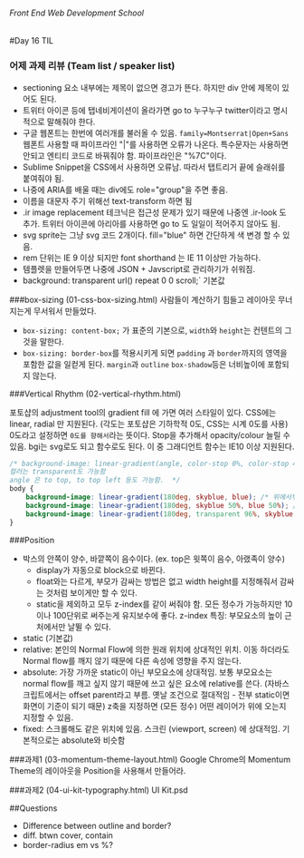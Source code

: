 ###### Front End Web Development School

#Day 16 TIL

### 어제 과제 리뷰 (Team list / speaker list)
- sectioning 요소 내부에는 제목이 없으면 경고가 뜬다. 하지만 div 안에 제목이 있어도 된다.
- 트위터 아이콘 등에 탭네비게이션이 올라가면 go to 누구누구 twitter이라고 명시적으로 말해줘야 한다.
- 구글 웹폰트는 한번에 여러개를 불러올 수 있음. `family=Montserrat|Open+Sans` 웹폰트 사용할 때 파이프라인 "|"를 사용하면 오류가 나온다. 특수문자는 사용하면 안되고 엔티티 코드로 바꿔줘야 함. 파이프라인은 "%7C"이다.
- Sublime Snippet을 CSS에서 사용하면 오류남. 따라서 탭트리거 끝에 슬래쉬를 붙여줘야 됨. 
- 나중에 ARIA를 배울 때는 div에도 role="group"을 주면 좋음.
- 이름을 대문자 주기 위해선 text-transform 하면 됨
- .ir image replacement 테크닉은 접근성 문제가 있기 때문에 나중엔 .ir-look 도 추가. 트위터 아이콘에 아리아를 사용하면 go to 도 일일이 적어주지 않아도 됨.
- svg sprite는 그냥 svg 코드 2개이다. fill="blue" 하면 간단하게 색 변경 할 수 있음.
- rem 단위는 IE 9 이상 되지만 font shorthand 는 IE 11 이상만 가능하다.
- 템플렛을 만들어두면 나중에 JSON + Javscript로 관리하기가 쉬워짐.
- background: transparent url() repeat 0 0 scroll;` 기본값


###box-sizing (01-css-box-sizing.html)
사람들이 계산하기 힘들고 레이아웃 무너지는게 무서워서 만들었다.
- `box-sizing: content-box;` 가 표준의 기본으로, `width`와 `height`는 컨텐트의 그것을 말한다. 
- `box-sizing: border-box`를 적용시키게 되면 `padding` 과 `border`까지의 영역을 포함한 값을 일컫게 된다. `margin`과 `outline` `box-shadow`등은 너비높이에 포함되지 않는다.

###Vertical Rhythm (02-vertical-rhythm.html)

포토샵의 adjustment tool의 gradient fill 에 가면 여러 스타일이 있다. CSS에는 linear, radial 만 지원된다. (각도는 포토샵은 기하학적 0도, CSS는 시계 0도를 사용) 0도라고 설정하면 `0도를 향해서`라는 뜻이다. Stop을 추가해서 opacity/colour 늘릴 수 있음. bgi는 svg로도 되고 함수로도 된다. 이 중 그래디언트 함수는 IE10 이상 지원된다.

```css
/* background-image: linear-gradient(angle, color-stop 0%, color-stop 40%, color-stop 60%, color-stop 100%)
컬러는 transparent도 가능함
angle 은 to top, to top left 등도 가능함.  */
body {
	background-image: linear-gradient(180deg, skyblue, blue); /* 위에서부터 아래로 하늘색~파란색 */
	background-image: linear-gradient(180deg, skyblue 50%, blue 50%); /* 가운데에서 뚝 바뀜 */
	background-image: linear-gradient(180deg, transparent 96%, skyblue 96%); /* 그리드라인이 생김 */
}
```

###Position
- 박스의 안쪽이 양수, 바깥쪽이 음수이다. (ex. top은 윗쪽이 음수, 아랬족이 양수)
	- display가 자동으로 block으로 바뀐다.
	- float와는 다르게, 부모가 감싸는 방법은 없고 width height를 지정해줘서 감싸는 것처럼 보이게만 할 수 있다.
	- static을 제외하고 모두 z-index를 같이 써줘야 함. 모든 정수가 가능하지만 10이나 100단위로 써주는게 유지보수에 좋다. z-index 특징: 부모요소의 높이 근처에서만 날뛸 수 있다.
- static (기본값)
- relative: 본인의 Normal Flow에 의한 원래 위치에 상대적인 위치. 이동 하더라도 Normal flow를 깨지 않기 때문에 다른 속성에 영향을 주지 않는다.
- absolute: 가장 가까운 static이 아닌 부모요소에 상대적임. 보통 부모요소는 normal flow를 깨고 싶지 않기 때문에 쓰고 싶은 요소에 relative를 쓴다. (자바스크립트에서는 offset parent라고 부름. 옛날 조건으로 절대적임 - 전부 static이면 화면이 기준이 되기 때문) z축을 지정하면 (모든 정수) 어떤 레이어가 위에 오는지 지정할 수 있음.
- fixed: 스크롤해도 같은 위치에 있음. 스크린 (viewport, screen) 에 상대적임. 기본적으로는 absolute와 비슷함

###과제1 (03-momentum-theme-layout.html)
Google Chrome의 Momentum Theme의 레이아웃을 Position을 사용해서 만들어라.

###과제2 (04-ui-kit-typography.html)
UI Kit.psd  


##Questions
- Difference between outline and border?
- diff. btwn cover, contain
- border-radius em vs %?
